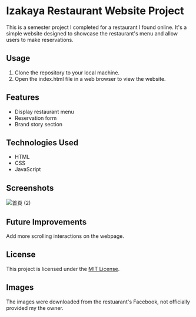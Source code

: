 # Izakaya Restaurant Website Project

This is a semester project I completed for a restaurant I found online. 
It's a simple website designed to showcase the restaurant's menu and allow users to make reservations.

## Usage

1. Clone the repository to your local machine.
2. Open the index.html file in a web browser to view the website.

## Features

- Display restaurant menu
- Reservation form
- Brand story section

## Technologies Used

- HTML
- CSS
- JavaScript

## Screenshots
![首頁 (2)](https://github.com/Hanny0224/Izakaya/assets/132648668/5c73b791-d315-4bd7-b690-ad517be0bb09)


## Future Improvements

Add more scrolling interactions on the webpage.

## License

This project is licensed under the [MIT License](LICENSE).

## Images

The images were downloaded from the restuarant's Facebook, not officially provided my the owner.

